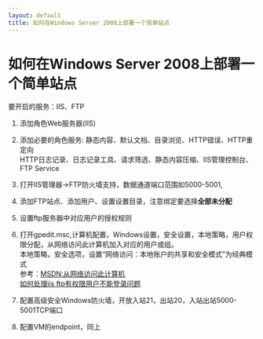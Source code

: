 ```yaml
---
layout: default
title: 如何在Windows Server 2008上部署一个简单站点
---
```

# 如何在Windows Server 2008上部署一个简单站点
要开启的服务：IIS、FTP

1. 添加角色Web服务器(IIS)

2. 添加必要的角色服务:
静态内容、默认文档、目录浏览、HTTP错误、HTTP重定向  
HTTP日志记录、日志记录工具、请求筛选、静态内容压缩、IIS管理控制台、FTP Service  

3. 打开IIS管理器->FTP防火墙支持，数据通道端口范围如5000-5001,

4. 添加FTP站点、添加用户、设置设置目录，注意绑定要选择**全部未分配**  

5. 设置ftp服务器中对应用户的授权规则

6. 打开gpedit.msc,计算机配置，Windows设置，安全设置，本地策略，用户权限分配，从网络访问此计算机加入对应的用户或组。  
本地策略，安全选项，设置“网络访问：本地账户的共享和安全模式”为经典模式  
参考：[MSDN:从网络访问此计算机](https://support.microsoft.com/zh-cn/help/823659/client,-service,-and-program-issues-can-occur-if-you-change-security-settings-and-user-rights-assignments)  
[如何处理iis ftp有权限用户不能登录问题](http://blog.sina.com.cn/s/blog_436d85c101000by4.html)

6. 配置高级安全Windows防火墙，开放入站21，出站20，入站出站5000-5001TCP端口
7. 配置VM的endpoint，同上
